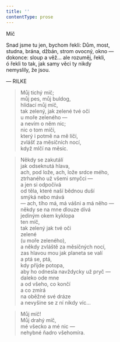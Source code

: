 ```yaml
---
title: ''
contentType: prose
---
```


Míč

Snad jsme tu jen, bychom řekli: Dům, most,  
studna, brána, džbán, strom ovocný, okno —  
dokonce: sloup a věž… ale rozuměj, řekli,  
ó řekli to tak, jak samy věci ty nikdy  
nemyslily, že jsou.

— RILKE

> Můj tichý míč;  
> můj pes, můj buldog,  
> hlídací můj míč,  
> tak zelený, jak zelené tvé oči  
> u moře zeleného —  
> a nevím o něm nic;  
> nic o tom míči,  
> který i potmě na mě líčí,  
> zvlášť za měsíčních nocí,  
> když mlčí na měsíc.

> Někdy se zakutálí  
> jak odseknutá hlava,  
> ach, pod lože, ach, lože srdce mého,  
> ztrhaného už všemi smyčci —  
> a jen si odpočívá  
> od těla, které naší bědnou duší  
> smýká nebo mává  
> — ach, tího má, má vášni a má něho —  
> někdy se na mne dlouze dívá  
> jediným okem kyklopa  
> ten míč,  
> tak zelený jak tvé oči  
> zelené  
> (u moře zeleného),  
> a někdy zvláště za měsíčných nocí,  
> zas hlavou mou jak planeta se valí  
> a ptá se, ptá,  
> kdy přijde potopa,  
> aby ho odnesla navždycky už pryč —  
> daleko ode mne  
> a od všeho, co končí  
> a co zmírá  
> na oběžné své dráze  
> a nevyšine se z ní nikdy víc…

> Můj míč!  
> Můj drahý míč,  
> mé všecko a mé nic —  
> nehybné ňadro všehomíra.
